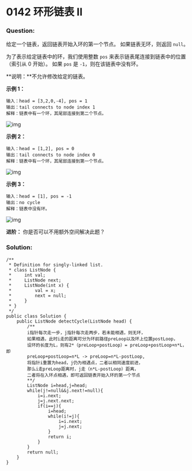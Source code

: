 # 0142 环形链表 II

### Question:

给定一个链表，返回链表开始入环的第一个节点。 如果链表无环，则返回 `null`。

为了表示给定链表中的环，我们使用整数 `pos` 来表示链表尾连接到链表中的位置（索引从 0 开始）。 如果 `pos` 是 `-1`，则在该链表中没有环。

**说明：**不允许修改给定的链表。

**示例 1：**

```
输入：head = [3,2,0,-4], pos = 1
输出：tail connects to node index 1
解释：链表中有一个环，其尾部连接到第二个节点。
```

![img](https://assets.leetcode-cn.com/aliyun-lc-upload/uploads/2018/12/07/circularlinkedlist.png)

**示例 2：**

```
输入：head = [1,2], pos = 0
输出：tail connects to node index 0
解释：链表中有一个环，其尾部连接到第一个节点。
```

![img](https://assets.leetcode-cn.com/aliyun-lc-upload/uploads/2018/12/07/circularlinkedlist_test2.png)

**示例 3：**

```
输入：head = [1], pos = -1
输出：no cycle
解释：链表中没有环。
```

![img](https://assets.leetcode-cn.com/aliyun-lc-upload/uploads/2018/12/07/circularlinkedlist_test3.png)

**进阶：**
你是否可以不用额外空间解决此题？

### Solution:

```
/**
 * Definition for singly-linked list.
 * class ListNode {
 *     int val;
 *     ListNode next;
 *     ListNode(int x) {
 *         val = x;
 *         next = null;
 *     }
 * }
 */
public class Solution {
    public ListNode detectCycle(ListNode head) {
        /**
        i指针每次走一步，j指针每次走两步，若未能相遇，则无环，
        如果相遇，此时i走的距离可分为环前路径preLoop以及环上位置postLoop，
        设环的长度为L，则有2*（preLoop+postLoop）= preLoop+postLoop+n*L，即
        preLoop+postLoop=n*L -> preLoop=n*L-postLoop,
        将指针i重置为head，j仍为相遇点，二者以相同速度前进，
        那么i走preLoop距离时，j走（n*L-postLoop）距离，
        二者将在入环点相遇，即可返回链表开始入环的第一个节点
        **/
        ListNode i=head,j=head;
        while(j!=null&&j.next!=null){
            i=i.next;
            j=j.next.next;
            if(i==j){
                i=head;
                while(i!=j){
                    i=i.next;
                    j=j.next;
                }
                return i;
            }
        }
        return null;
    }
}
```

